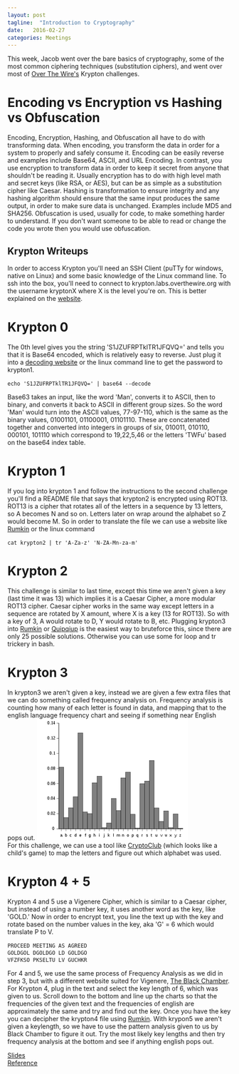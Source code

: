```yaml
---
layout: post
tagline:  "Introduction to Cryptography"
date:   2016-02-27
categories: Meetings
---
```


This week, Jacob went over the bare basics of cryptography, some of the most common ciphering techniques (substitution ciphers), and went over most of [Over The Wire's][overthewire] Krypton challenges.

# Encoding vs Encryption vs Hashing vs Obfuscation

Encoding, Encryption, Hashing, and Obfuscation all have to do with transforming data. When encoding, you transform the data in order for a system to properly and safely consume it. Encoding can be easily reverse and examples include Base64, ASCII, and URL Encoding. In contrast, you use encryption to transform data in order to keep it secret from anyone that shouldn't be reading it. Usually encryption has to do with high level math and secret keys (like RSA, or AES), but can be as simple as a substitution cipher like Caesar. Hashing is transformation to ensure integrity and any hashing algorithm should ensure that the same input produces the same output, in order to make sure data is unchanged. Examples include MD5 and SHA256. Obfuscation is used, usually for code, to make something harder to understand. If you don't want someone to be able to read or change the code you wrote then you would use obfuscation.

## Krypton Writeups

In order to access Krypton you'll need an SSH Client (puTTy for windows, native on Linux) and some basic knowledge of the Linux command line. To ssh into the box, you'll need to connect to krypton.labs.overthewire.org with the username kryptonX where X is the level you're on. This is better explained on the [website][overthewire].

# Krypton 0

The 0th level gives you the string 'S1JZUFRPTklTR1JFQVQ=' and tells you that it is Base64 encoded, which is relatively easy to reverse. Just plug it into a [decoding website][base64decode] or the linux command line to get the password to krypton1.

	echo 'S1JZUFRPTklTR1JFQVQ=' | base64 --decode

Base63 takes an input, like the word 'Man', converts it to ASCII, then to binary, and converts it back to ASCII in different group sizes. So the word 'Man' would turn into the ASCII values, 77-97-110, which is the same as the binary values, 01001101, 01100001, 01101110. These are concatenated together and converted into integers in groups of six, 010011, 010110, 000101, 101110 which correspond to 19,22,5,46 or the letters 'TWFu' based on the base64 index table.

# Krypton 1

If you log into krypton 1 and follow the instructions to the second challenge you'll find a README file that says that krypton2 is encrypted using ROT13. ROT13 is a cipher that rotates all of the letters in a sequence by 13 letters, so A becomes N and so on. Letters later on wrap around the alphabet so Z would become M. So in order to translate the file we can use a website like [Rumkin][rumkin] or the linux command

	cat krypton2 | tr 'A-Za-z' 'N-ZA-Mn-za-m'

# Krypton 2

This challenge is similar to last time, except this time we aren't given a key (last time it was 13) which implies it is a Caesar Cipher, a more modular ROT13 cipher. Caesar cipher works in the same way except letters in a sequence are rotated by X amount, where X is a key (13 for ROT13). So with a key of 3, A would rotate to D, Y would rotate to B, etc. Plugging krypton3 into [Rumkin][rumkin] or [Quipqiup][quipqiup] is the easiest way to bruteforce this, since there are only 25 possible solutions. Otherwise you can use some for loop and tr trickery in bash.

# Krypton 3

In krypton3 we aren't given a key, instead we are given a few extra files that we can do something called frequency analysis on. Frequency analysis is counting how many of each letter is found in data, and mapping that to the english language frequency chart and seeing if something near English pops out. ![Frequency Analysis](/assets/crypto/FA.png)  
For this challenge, we can use a tool like [CryptoClub][cryptoclub] (which looks like a child's game) to map the letters and figure out which alphabet was used.

# Krypton 4 + 5

Krypton 4 and 5 use a Vigenere Cipher, which is similar to a Caesar cipher, but instead of using a number key, it uses another word as the key, like 'GOLD.' Now in order to encrypt text, you line the text up with the key and rotate based on the number values in the key, aka 'G' = 6 which would translate P to V.

	PROCEED MEETING AS AGREED
	GOLDGOL DGOLDGO LD GOLDGO
	VFZFKSO PKSELTU LV GUCHKR

For 4 and 5, we use the same process of Frequency Analysis as we did in step 3, but with a different website suited for Vigenere, [The Black Chamber][blackchamber]. For Krypton 4, plug in the text and select the key length of 6, which was given to us. Scroll down to the bottom and line up the charts so that the frequencies of the given text and the frequencies of english are approximately the same and try and find out the key. Once you have the key you can decipher the krypton4 file using [Rumkin][rumkin]. With krypon5 we aren't given a keylength, so we have to use the pattern analysis given to us by Black Chamber to figure it out. Try the most likely key lengths and then try frequency analysis at the bottom and see if anything english pops out.



[Slides](/assets/powerpoints/introcrypto.pptx)  
[Reference][reference]  

[overthewire]: http://overthewire.org/wargames/krypton/krypton0.html
[reference]: https://danielmiessler.com/study/encoding-encryption-hashing-obfuscation/#encoding
[base64decode]: https://www.base64decode.org/
[rumkin]: http://rumkin.com/tools/cipher/
[quipqiup]: Quipqiup
[cryptoclub]: http://www.cryptoclub.org/tools/cracksub_topframe.php
[blackchamber]: http://www.simonsingh.net/The_Black_Chamber/vigenere_cracking_tool.html